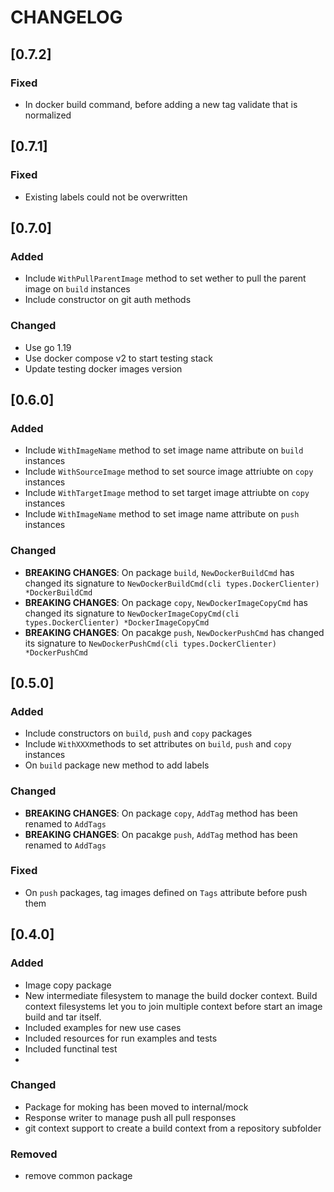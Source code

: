# CHANGELOG

## [0.7.2]

### Fixed
- In docker build command, before adding a new tag validate that is normalized 

## [0.7.1]

### Fixed
- Existing labels could not be overwritten

## [0.7.0]

### Added
- Include `WithPullParentImage` method to set wether to pull the parent image on `build` instances
- Include constructor on git auth methods

### Changed
- Use go 1.19
- Use docker compose v2 to start testing stack
- Update testing docker images version

## [0.6.0]

### Added
- Include `WithImageName` method to set image name attribute on `build` instances
- Include `WithSourceImage` method to set source image attriubte on `copy` instances
- Include `WithTargetImage` method to set target image attriubte on `copy` instances
- Include `WithImageName` method to set image name attribute on `push` instances

### Changed
- **BREAKING CHANGES**: On package `build`, `NewDockerBuildCmd` has changed its signature to `NewDockerBuildCmd(cli types.DockerClienter) *DockerBuildCmd`
- **BREAKING CHANGES**: On package `copy`, `NewDockerImageCopyCmd` has changed its signature to `NewDockerImageCopyCmd(cli types.DockerClienter) *DockerImageCopyCmd`
- **BREAKING CHANGES**: On pacakge `push`, `NewDockerPushCmd` has changed its signature to `NewDockerPushCmd(cli types.DockerClienter) *DockerPushCmd`

## [0.5.0]

### Added
- Include constructors on `build`, `push` and `copy` packages
- Include `WithXXX`methods to set attributes on `build`, `push` and `copy` instances
- On `build` package new method to add labels

### Changed
- **BREAKING CHANGES**: On package `copy`, `AddTag` method has been renamed to `AddTags`
- **BREAKING CHANGES**: On pacakge `push`, `AddTag` method has been renamed to `AddTags`

### Fixed
- On `push` packages, tag images defined on `Tags` attribute before push them

## [0.4.0]

### Added
- Image copy package
- New intermediate filesystem to manage the build docker context. Build context filesystems let you to join multiple context before start an image build and tar itself.
- Included examples for new use cases
- Included resources for run examples and tests
- Included functinal test
-

### Changed
- Package for moking has been moved to internal/mock
- Response writer to manage push all pull responses
- git context support to create a build context from a repository subfolder

### Removed
- remove common package
